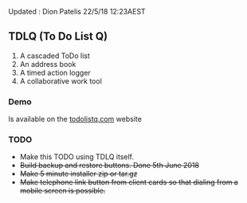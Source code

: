 Updated : Dion Patelis 22/5/18 12:23AEST

## TDLQ (To Do List Q)

1. A cascaded ToDo list
2. An address book
3. A timed action logger
4. A collaborative work tool


### Demo
Is available on the [todolistq.com][1] website

### TODO

* Make this TODO using TDLQ itself.
* ~~Build backup and restore buttons. Done 5th June 2018~~
* ~~Make 5 minute installer zip or tar.gz~~
* ~~Make telephone link button from client cards so that dialing from a mobile screen is possible.~~

[1]: http://todolistq.com